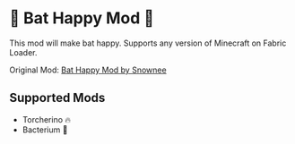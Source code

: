 # 🦇 Bat Happy Mod 🦇

This mod will make bat happy. Supports any version of Minecraft on Fabric Loader.

Original Mod: [Bat Happy Mod by Snownee](https://www.curseforge.com/minecraft/mc-mods/bat-happy-mod "Curseforge")

## Supported Mods

- Torcherino 🔥
- Bacterium 🦠
